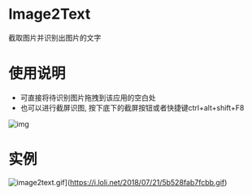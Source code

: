 # Image2Text
截取图片并识别出图片的文字

# 使用说明
- 可直接将待识别图片拖拽到该应用的空白处
- 也可以进行截屏识图, 按下底下的截屏按钮或者快捷键ctrl+alt+shift+F8 

![img](https://raw.githubusercontent.com/shuoGG1239/Image2Text/master/readme_img/main.png) 

# 实例
![image2text.gif](https://i.loli.net/2018/07/21/5b528fab7fcbb.gif)](https://i.loli.net/2018/07/21/5b528fab7fcbb.gif)
